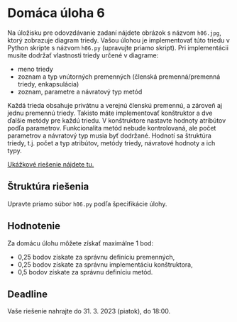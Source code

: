 # Domáca úloha 6
Na úložisku pre odovzdávanie zadaní nájdete obrázok s názvom `h06.jpg`, ktorý zobrazuje diagram triedy. Vašou úlohou je implementovať túto triedu v Python skripte s názvom `h06.py` (upravujte priamo skript). Pri implementácii musíte dodržať vlastnosti triedy určené v diagrame:

* meno triedy
* zoznam a typ vnútorných premenných (členská premenná/premenná triedy, enkapsulácia)
* zoznam, parametre a návratový typ metód

Každá trieda obsahuje privátnu a verejnú členskú premennú, a zároveň aj jednu premennú triedy. Takisto máte implementovať konštruktor a dve ďalšie metódy pre každú triedu. V konštruktore nastavte hodnoty atribútov podľa parametrov. Funkcionalita metód nebude kontrolovaná, ale počet parametrov a návratový typ musia byť dodržané. Hodnotí sa štruktúra triedy, t.j. počet a typ atribútov, metódy triedy, návratové hodnoty a ich typy.

[Ukážkové riešenie nájdete tu.](H06_example.pdf)

## Štruktúra riešenia
Upravte priamo súbor `h06.py` podľa špecifikácie úlohy.

## Hodnotenie
Za domácu úlohu môžete získať maximálne 1 bod:

* 0,25 bodov získate za správnu definíciu premenných,
* 0,25 bodov získate za správnu implementáciu konštruktora,
* 0,5 bodov získate za správnu definíciu metód.

## Deadline
Vaše riešenie nahrajte do 31. 3. 2023 (piatok), do 18:00.
